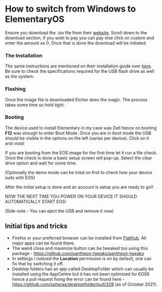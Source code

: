 # How to switch from Windows to ElementaryOS
Ensure you download the *.iso* file from their [website](https://elementary.io/). Scroll down to the download section, if you wish to pay you can pay else click on custom and enter the amount as 0. Once that is done the download will be initiated.

### The Installation
The same instructions are mentioned on their installation guide over [here](https://elementary.io/docs/installation#installation). Be sure to check the specifications required for the USB flash drive as well as the system.

### Flashing
Once the image file is downloaded Etcher does the magic. The process takes some time so hold tight.

### Booting
The device used to install Elementary in my case was Dell hence on booting **F12** was enough to enter Boot Mode. Once you are in boot mode the USB should be visible in the options on the left (varies per device). Click on it and viola!

If you are booting from the EOS image for the first time let it run a file check. Once the check is done a basic setup screen will pop-up. Select the clear drive option and wait for some time.

(Optionally the demo mode can be tried on first to check how your device suits with EOS)

After the initial setup is done and an account is setup you are ready to go!!

NOW THE NEXT TIME YOU POWER ON YOUR DEVICE IT SHOULD AUTOMATICALLY START EOS!

(Side note - You can eject the USB and remove it now)

## Initial tips and tricks
 - Firefox or your preferred browser can be installed from [FlatHub](https://flathub.org/home). All major apps can be found there.
 - The weird close and maximize button can be tweaked too using this package - https://github.com/pantheon-tweaks/pantheon-tweaks
 - In settings I noticed the **Location** permission is on by default, one can fix that by switching it off.
 - Desktop folders has an app called DesktopFolder which can usually be installed using the AppCentre but it has not been optimized for EOS6 hence a pull request fixing the error can be found here - https://github.com/spheras/desktopfolder/pull/328 (as of October 2021).